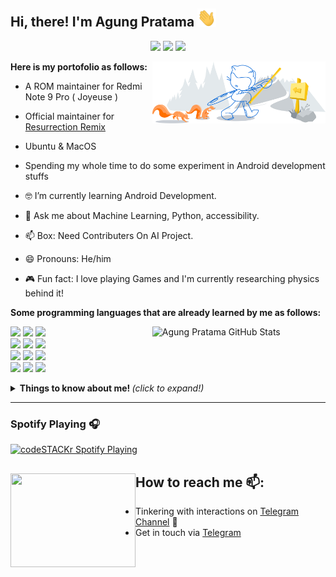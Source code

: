 ## Hi, there! I'm Agung Pratama  <img src="https://raw.githubusercontent.com/AnggaR96s/AnggaR96s/master/asset/Hi.gif" width="30px">

<p align="center">
<a href="https://github.com/skylark17"> <img src="https://img.shields.io/badge/-Github-000?style=flat&logo=Github&logoColor=white" /></a>
<a href="https://www.instagram.com/id.agung17"> <img src="https://img.shields.io/badge/-Instagram-c13584?style=flat&labelColor=c13584&logo=instagram&logoColor=white" /></a>
<a href="mailto:id.agungpratama@gmail.com"> <img src="https://img.shields.io/badge/-Gmail-c14438?style=flat&logo=Gmail&logoColor=white" /></p></a>

**Here is my portofolio as follows:**
<img width="55%" align="right" alt="Github" src="https://raw.githubusercontent.com/AnggaR96s/AnggaR96s/master/asset/git-header.svg" />

- A ROM maintainer for Redmi Note 9 Pro ( Joyeuse )
- Official maintainer for [Resurrection Remix](https://github.com/ResurrectionRemix)
- Ubuntu & MacOS
- Spending my whole time to do some experiment in Android development stuffs

- 🤓  I’m currently learning Android Development.
- 💬  Ask me about Machine Learning, Python, accessibility.
- 📫  Box: Need Contributers On AI Project.
- 😄  Pronouns: He/him
- 🎮  Fun fact: I love playing Games and I'm currently researching physics behind it!


**Some programming languages that are already learned by me as follows:** 
<p>
  <a href="https://github.com/sklylark17">
    <img width="55%" align="right" alt="Agung Pratama GitHub Stats" src="https://github-readme-stats.vercel.app/api?username=skylark17&show_icons=true&hide_border=true" />
  </a>

  <code><img width="10%" src="https://www.vectorlogo.zone/logos/java/java-ar21.svg"></code>
  <code><img width="10%" src="https://www.vectorlogo.zone/logos/kotlinlang/kotlinlang-ar21.svg"></code>
  <code><img width="10%" src="https://www.vectorlogo.zone/logos/android/android-ar21.svg"></code>
  <br />
  <code><img width="10%" src="https://www.vectorlogo.zone/logos/gradle/gradle-ar21.svg"></code>
  <code><img width="10%" src="https://www.vectorlogo.zone/logos/circleci/circleci-ar21.svg"></code>
  <code><img width="10%" src="https://www.vectorlogo.zone/logos/json/json-ar21.svg"></code>
  <br />
  <code><img width="10%" src="https://www.vectorlogo.zone/logos/mysql/mysql-ar21.svg"></code>
  <code><img width="10%" src="https://www.vectorlogo.zone/logos/sqlite/sqlite-ar21.svg"></code>
  <code><img width="10%" src="https://www.vectorlogo.zone/logos/firebase/firebase-ar21.svg"></code>
  <br />
  <code><img width="10%" src="https://www.vectorlogo.zone/logos/git-scm/git-scm-ar21.svg"></code>
  <code><img width="10%" src="https://www.vectorlogo.zone/logos/yaml/yaml-ar21.svg"></code>
  <code><img width="10%" src="https://www.vectorlogo.zone/logos/gnu_bash/gnu_bash-ar21.svg"></code>
</p>

<details>
  <summary> <b> Things to know about me! </b> <i>(click to expand!)</i> </summary>
  
  <br>
  
<!--START_SECTION:waka-->
![Profile Views](http://img.shields.io/badge/Profile%20Views-376-blue)

**🐱 My Github Data** 

> 🏆 1,858 Contributions in the Year 2020
 > 
> 📦 1000.9 MB Used in Github's Storage 
 > 
> 💼 Opted to Hire
 > 
> 📜 74 Public Repositories
 > 
> 🔑 5 Private Repositories 

**I'm a Night 🦉** 

```text
🌞 Morning    196 commits    ████░░░░░░░░░░░░░░░░░░░░░   19.44% 
🌆 Daytime    223 commits    █████░░░░░░░░░░░░░░░░░░░░   22.12% 
🌃 Evening    267 commits    ██████░░░░░░░░░░░░░░░░░░░   26.49% 
🌙 Night      322 commits    ████████░░░░░░░░░░░░░░░░░   31.94%

```
📅 **I'm Most Productive on Thursday** 

```text
Monday       157 commits    ████░░░░░░░░░░░░░░░░░░░░░   15.58% 
Tuesday      140 commits    ███░░░░░░░░░░░░░░░░░░░░░░   13.89% 
Wednesday    126 commits    ███░░░░░░░░░░░░░░░░░░░░░░   12.5% 
Thursday     168 commits    ████░░░░░░░░░░░░░░░░░░░░░   16.67% 
Friday       156 commits    ███░░░░░░░░░░░░░░░░░░░░░░   15.48% 
Saturday     140 commits    ███░░░░░░░░░░░░░░░░░░░░░░   13.89% 
Sunday       121 commits    ███░░░░░░░░░░░░░░░░░░░░░░   12.0%

```


📊 **This Week I Spent My Time On** 

```text
⌚︎ Time Zone: Asia/Jakarta

💻 Operating System: 
No Activity Tracked This Week

```

**I Mostly Code in Python** 

```text
Python                   23 repos            ██████░░░░░░░░░░░░░░░░░░░   25.27% 
C++                      20 repos            █████░░░░░░░░░░░░░░░░░░░░   21.98% 
C                        12 repos            ███░░░░░░░░░░░░░░░░░░░░░░   13.19% 
Makefile                 12 repos            ███░░░░░░░░░░░░░░░░░░░░░░   13.19% 
PHP                      6 repos             █░░░░░░░░░░░░░░░░░░░░░░░░   6.59%

```



<!--END_SECTION:waka-->

</details>

---

### Spotify Playing 🎧
[<img src="https://now-playing-codestackr.vercel.app/api/spotify-playing" alt="codeSTACKr Spotify Playing" width="350" />](https://open.spotify.com/playlist/1TLtqSVyiUE5hReeSB8mua)

## How to reach me 📫: <img align="left" width="200" height="150" src="https://github.com/skylark17/skylark17/blob/master/080f909da46192c0db62b76330302b0c.gif?raw=true">
- Tinkering with interactions on <a href="https://t.me/Skylark_Release"> Telegram Channel</a> 🏓
- Get in touch via <a href="https://t.me/skylarkAurora">Telegram</a>

